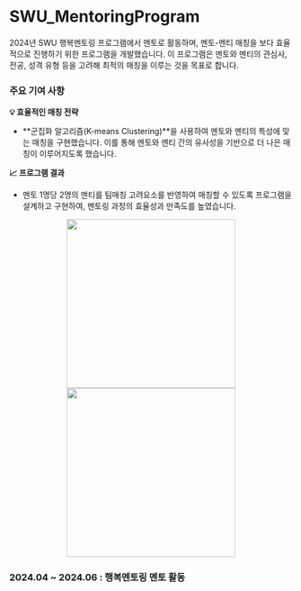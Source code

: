 # SWU_MentoringProgram

2024년 SWU 행복멘토링 프로그램에서 멘토로 활동하며, 멘토-멘티 매칭을 보다 효율적으로 진행하기 위한 프로그램을 개발했습니다.
이 프로그램은 멘토와 멘티의 관심사, 전공, 성격 유형 등을 고려해 최적의 매칭을 이루는 것을 목표로 합니다.

### **주요 기여 사항**
**💡 효율적인 매칭 전략**
-  **군집화 알고리즘(K-means Clustering)**을 사용하여 멘토와 멘티의 특성에 맞는 매칭을 구현했습니다. 이를 통해 멘토와 멘티 간의 유사성을 기반으로 더 나은 매칭이 이루어지도록 했습니다.

**📈 프로그램 결과**
-  멘토 1명당 2명의 멘티를 팀매칭 고려요소를 반영하여 매칭할 수 있도록 프로그램을 설계하고 구현하여, 멘토링 과정의 효율성과 만족도를 높였습니다.
<p align="center">
  <img src="![스크린샷 2024-08-11 172320](https://github.com/user-attachments/assets/f1aa099c-a6de-4a5d-9e96-a30d04c71405)" width="300" />
  <img src="![스크린샷 2024-08-11 172248](https://github.com/user-attachments/assets/f9bb02a3-0e4e-4b08-85ef-ad19b42e0acd)" width="300" />
</p>


### **2024.04 ~ 2024.06 : 행복멘토링 멘토 활동**




